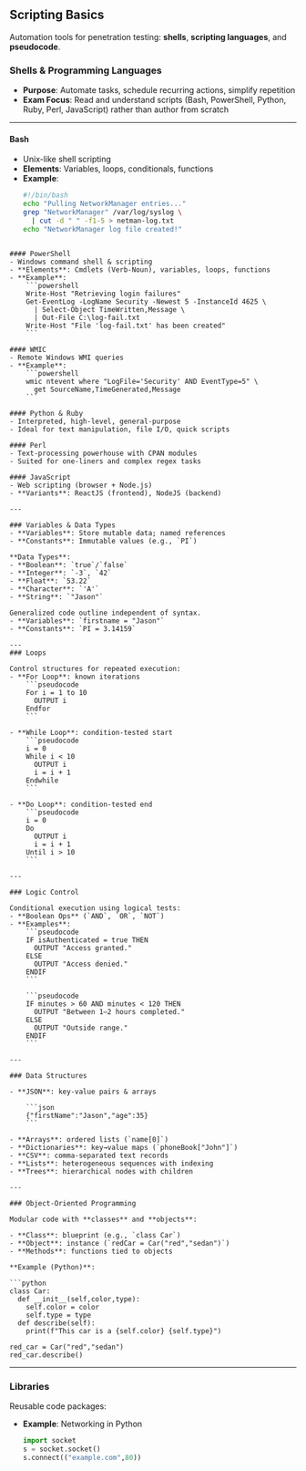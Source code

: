 ## Scripting Basics  
Automation tools for penetration testing: **shells**, **scripting languages**, and **pseudocode**.

### Shells & Programming Languages  
- **Purpose**: Automate tasks, schedule recurring actions, simplify repetition  
- **Exam Focus**: Read and understand scripts (Bash, PowerShell, Python, Ruby, Perl, JavaScript) rather than author from scratch  
---
#### Bash  
- Unix-like shell scripting  
- **Elements**: Variables, loops, conditionals, functions  
- **Example**:  
  ```bash
  #!/bin/bash
  echo "Pulling NetworkManager entries..."
  grep "NetworkManager" /var/log/syslog \
    | cut -d " " -f1-5 > netman-log.txt
  echo "NetworkManager log file created!"
```

#### PowerShell
- Windows command shell & scripting
- **Elements**: Cmdlets (Verb-Noun), variables, loops, functions
- **Example**:
    ```powershell
    Write-Host "Retrieving login failures"
    Get-EventLog -LogName Security -Newest 5 -InstanceId 4625 \
      | Select-Object TimeWritten,Message \
      | Out-File C:\log-fail.txt
    Write-Host "File 'log-fail.txt' has been created"
    ```

#### WMIC
- Remote Windows WMI queries
- **Example**:
    ```powershell
    wmic ntevent where "LogFile='Security' AND EventType=5" \
      get SourceName,TimeGenerated,Message
    ```

#### Python & Ruby
- Interpreted, high-level, general-purpose
- Ideal for text manipulation, file I/O, quick scripts

#### Perl
- Text-processing powerhouse with CPAN modules
- Suited for one-liners and complex regex tasks

#### JavaScript
- Web scripting (browser + Node.js)
- **Variants**: ReactJS (frontend), NodeJS (backend)

---

### Variables & Data Types
- **Variables**: Store mutable data; named references
- **Constants**: Immutable values (e.g., `PI`)

**Data Types**:
- **Boolean**: `true`/`false`
- **Integer**: `-3`, `42`
- **Float**: `53.22`
- **Character**: `'A'`
- **String**: `"Jason"`

Generalized code outline independent of syntax.
- **Variables**: `firstname = "Jason"`
- **Constants**: `PI = 3.14159`

---
### Loops

Control structures for repeated execution:
- **For Loop**: known iterations
    ```pseudocode
    For i = 1 to 10
      OUTPUT i
    Endfor
    ```

- **While Loop**: condition-tested start
    ```pseudocode
    i = 0
    While i < 10
      OUTPUT i
      i = i + 1
    Endwhile
    ```

- **Do Loop**: condition-tested end
    ```pseudocode
    i = 0
    Do
      OUTPUT i
      i = i + 1
    Until i > 10
    ```

---

### Logic Control

Conditional execution using logical tests:
- **Boolean Ops** (`AND`, `OR`, `NOT`)
- **Examples**:
    ```pseudocode
    IF isAuthenticated = true THEN
      OUTPUT "Access granted."
    ELSE
      OUTPUT "Access denied."
    ENDIF
    ```

    ```pseudocode
    IF minutes > 60 AND minutes < 120 THEN
      OUTPUT "Between 1–2 hours completed."
    ELSE
      OUTPUT "Outside range."
    ENDIF
    ```

---

### Data Structures

- **JSON**: key-value pairs & arrays

    ```json
    {"firstName":"Jason","age":35}
    ```

- **Arrays**: ordered lists (`name[0]`)
- **Dictionaries**: key→value maps (`phoneBook["John"]`)
- **CSV**: comma-separated text records
- **Lists**: heterogeneous sequences with indexing
- **Trees**: hierarchical nodes with children

---

### Object-Oriented Programming

Modular code with **classes** and **objects**:

- **Class**: blueprint (e.g., `class Car`)
- **Object**: instance (`redCar = Car("red","sedan")`)
- **Methods**: functions tied to objects

**Example (Python)**:

```python
class Car:
  def __init__(self,color,type):
    self.color = color
    self.type = type
  def describe(self):
    print(f"This car is a {self.color} {self.type}")

red_car = Car("red","sedan")
red_car.describe()
```

---

### Libraries

Reusable code packages:
- **Example**: Networking in Python
    ```python
    import socket
    s = socket.socket()
    s.connect(("example.com",80))
    ```